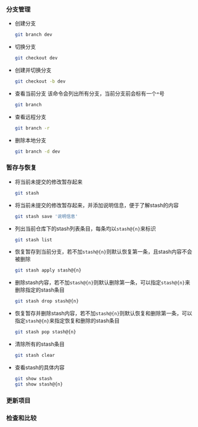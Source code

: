 ### 分支管理

* 创建分支

    ```bash
    git branch dev
    ```

* 切换分支

    ```bash
    git checkout dev
    ```

* 创建并切换分支

    ```bash
    git checkout -b dev
    ```

* 查看当前分支  该命令会列出所有分支，当前分支前会标有一个`*`号

    ```bash
    git branch
    ```

* 查看远程分支

    ```bash
    git branch -r
    ```

* 删除本地分支

    ```bash
    git branch -d dev
    ```

### 暂存与恢复

* 将当前未提交的修改暂存起来

    ```bash
    git stash
    ```

* 将当前未提交的修改暂存起来，并添加说明信息，便于了解stash的内容

    ```bash
    git stash save '说明信息'
    ```

* 列出当前仓库下的stash列表条目，每条均以`stash@{n}`来标识

    ```bash
    git stash list
    ```

* 恢复暂存到当前分支，若不加`stash@{n}`则默认恢复第一条，且stash内容不会被删除

    ```bash
    git stash apply stash@{n}
    ```

* 删除stash内容，若不加`stash@{n}`则默认删除第一条，可以指定`stash@{n}`来删除指定的stash条目

    ```bash
    git stash drop stash@{n}
    ```

* 恢复暂存并删除stash内容，若不加`stash@{n}`则默认恢复和删除第一条，可以指定`stash@{n}`来指定恢复和删除的stash条目

    ```bash
    git stash pop stash@{n}
    ```

* 清除所有的stash条目

    ```bash
    git stash clear
    ```

* 查看stash的具体内容

    ```bash
    git show stash
    git show stash@{n}
    ```






### 更新项目

### 检查和比较